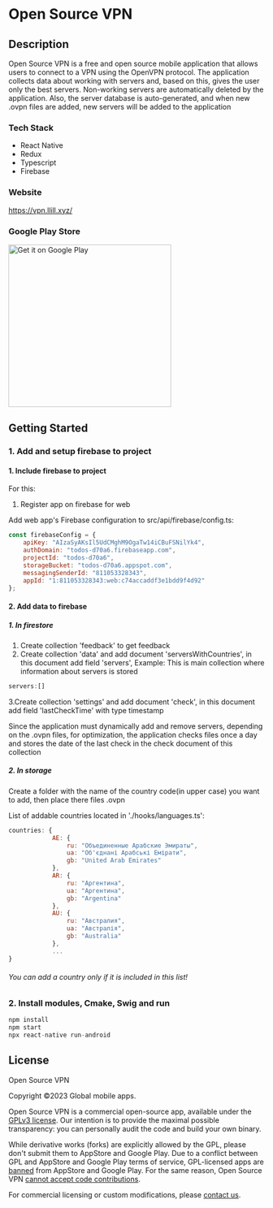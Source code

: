 # Open Source VPN
## Description
Open Source VPN is a free and open source mobile application that allows users to connect to a VPN using the OpenVPN protocol. The application collects data about working with servers and, based on this, gives the user only the best servers. Non-working servers are automatically deleted by the application. Also, the server database is auto-generated, and when new .ovpn files are added, new servers will be added to the application
 
### Tech Stack
-  React Native 
-  Redux
-  Typescript
-  Firebase

### Website
https://vpn.llill.xyz/
### Google Play Store
 <a href="https://play.google.com/store/apps/details?id=free.vpn.unblock.proxy.opensource" target="_blank">
    <img alt='Get it on Google Play' src='https://play.google.com/intl/en_us/badges/images/generic/en_badge_web_generic.png' width="320" />
  </a>

## Getting Started
### 1. Add and setup firebase to project
#### 1. Include firebase to project 
For this: 
1. Register app on firebase for web

Add web app's Firebase configuration to src/api/firebase/config.ts:

```JavaScript
const firebaseConfig = {
    apiKey: "AIzaSyAKsIl5UdCMghM9OgaTw14iCBuFSNilYk4",
    authDomain: "todos-d70a6.firebaseapp.com",
    projectId: "todos-d70a6",
    storageBucket: "todos-d70a6.appspot.com",
    messagingSenderId: "811053328343",
    appId: "1:811053328343:web:c74accaddf3e1bdd9f4d92"
};
```

#### 2. Add data to firebase
##### 1. In firestore
1. Create collection 'feedback' to get feedback
2. Create collection 'data' and add document 'serversWithCountries', in this document add field 'servers', Example:
This is main collection where information about servers is stored
```JavaScript
servers:[]
```

3.Create collection 'settings' and add document 'check', in this document add field 'lastCheckTime' with type timestamp<br>

Since the application must dynamically add and remove servers, depending on the .ovpn files, for optimization, the application checks files once a day and stores the date of the last check in the check document of this collection
##### 2. In storage
Create a folder with the name of the country code(in upper case) you want to add, then place there files .ovpn

List of addable countries located in './hooks/languages.ts':
```JavaScript
countries: {
            AE: {
                ru: "Объединенные Арабские Эмираты",
                ua: "Об'єднані Арабські Емірати",
                gb: "United Arab Emirates"
            },
            AR: {
                ru: "Аргентина",
                ua: "Аргентина",
                gb: "Argentina"
            },
            AU: {
                ru: "Австралия",
                ua: "Австралія",
                gb: "Australia"
            },
            ...
}
```

###### You can add a country only if it is included in this list!
### 2. Install modules, Cmake, Swig and run

```JavaScript
npm install
npm start
npx react-native run-android
```

## License

Open Source VPN

Copyright ©2023 Global mobile apps.

Open Source VPN is a commercial open-source app, available under the [GPLv3 license](https://choosealicense.com/licenses/gpl-3.0/). Our intention is to provide the maximal possible transparency: you can personally audit the code and build your own binary.

While derivative works (forks) are explicitly allowed by the GPL, please don't submit them to AppStore and Google Play. Due to a conflict between GPL and AppStore and Google Play terms of service, GPL-licensed apps are [banned](https://www.fsf.org/blogs/licensing/more-about-the-app-store-gpl-enforcement) from AppStore and Google Play. For the same reason, Open Source VPN [cannot accept code contributions](https://apple.stackexchange.com/questions/6109/is-it-possible-to-have-gpl-software-in-the-mac-app-store).

For commercial licensing or custom modifications, please [contact us](https://vpn.llill.xyz/).